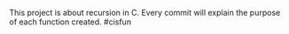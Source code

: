 This project is about recursion in C. Every commit will explain the purpose of each function created.
#cisfun